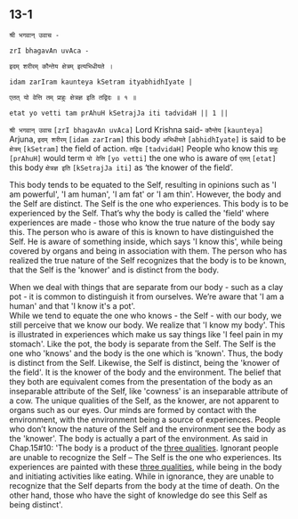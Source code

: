 ## 13-1


```shloka-sa
श्री भगवान् उवाच -
```
```shloka-sa-hk
zrI bhagavAn uvAca -
```
```shloka-sa
इदम् शरीरम् कौन्तेय क्षेत्रम् इत्यभिधीयते ।
```
```shloka-sa-hk
idam zarIram kaunteya kSetram ityabhidhIyate |
```
```shloka-sa
एतत् यो वेत्ति तम् प्राहुः क्षेत्रज्ञ इति तद्विदः ॥ १ ॥
```
```shloka-sa-hk
etat yo vetti tam prAhuH kSetrajJa iti tadvidaH || 1 ||
```

`श्री भगवान् उवाच` `[zrI bhagavAn uvAca]` Lord Krishna said- `कौन्तेय` `[kaunteya]` Arjuna, `इदम् शरीरम्` `[idam zarIram]` this body `अभिधीयते` `[abhidhIyate]` is said to be `क्षेत्रम्` `[kSetram]` the field of action.
`तद्विदः` `[tadvidaH]` People who know this `प्राहुः` `[prAhuH]` would term `यो वेत्ति` `[yo vetti]` the one who is aware of `एतत्` `[etat]` this body `क्षेत्रज्ञ इति` `[kSetrajJa iti]` as ‘the knower of the field’.

<a name='field_and_knower_of_field'></a>This body tends to be equated to the Self, resulting in opinions such as 'I am powerful', 'I am human', 'I am fat' or 'I am thin'. 
However, the body and the Self are distinct. The Self is the one who experiences. This body is to be experienced by the Self. That’s why the body is called the 'field' where experiences are made - those who know the true nature of the body say this.
The person who is aware of this is known to have distinguished the Self. He is aware of something inside, which says 'I know this', while being covered by organs and being in association with them.
The person who has realized the true nature of the Self recognizes that the body is to be known, that the Self is the 'knower' and is distinct from the body.



When we deal with things that are separate from our body - such as a clay pot - it is common to distinguish it from ourselves. We’re aware that 'I am a human' and that 'I know it's a pot'.  
While we tend to equate the one who knows - the Self - with our body, we still perceive that we know our body. We realize that 'I know my body'. This is illustrated in experiences which make us say things like 'I feel pain in my stomach'.
Like the pot, the body is separate from the Self. The Self is the one who 'knows' and the body is the one which is 'known'. Thus, the body is distinct from the Self. Likewise, the Self is distinct, being the 'knower of the field'. It is the knower of the body and the environment.
The belief that they both are equivalent comes from the presentation of the body as an inseparable attribute of the Self, like 'cowness' is an inseparable attribute of a cow. 
The unique qualities of the Self, as the knower, are not apparent to organs such as our eyes. Our minds are formed by contact with the environment, with the environment being a source of experiences. People who don’t know the nature of the Self and the environment see the body as the 'knower'. The body is actually a part of the environment.
As said in Chap.15#10: 'The body is a product of the [three qualities](satva_rajas_tamas). Ignorant people are unable to recognize the Self – The Self is the one who experiences. Its experiences are painted with these [three qualities](satva_rajas_tamas), while being in the body and initiating activities like eating. While in ignorance, they are unable to recognize that the Self departs from the body at the time of death. 
On the other hand, those who have the sight of knowledge do see this Self as being distinct'.

